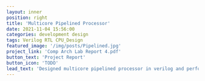 ```yaml
---
layout: inner
position: right
title: 'Multicore Pipelined Processor'
date: 2021-11-04 15:56:00
categories: development design
tags: Verilog RTL CPU_Design 
featured_image: '/img/posts/Pipelined.jpg'
project_link: 'Comp Arch Lab Report 4.pdf'
button_text: 'Project Report'
button_icon: 'TODO'
lead_text: 'Designed multicore pipelined processor in verilog and performed various verification and benchmark procedures.'
---
```

